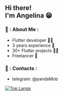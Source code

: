 <h2> Hi there! <br>I'm Angelina 😁 </h2>

### 💪 : About Me :
- Flutter developer 👩‍💻
- 3 years experience 🥉
- 30+ Flutter projects 🧗‍♀️
- Freelancer 🍏

### 💪 : Contacts :
- telegram: @pandaMob

[![Top Langs](https://github-readme-stats.vercel.app/api/top-langs/?username=asg1997&layout=compact)](https://github.com/anuraghazra/github-readme-stats)
